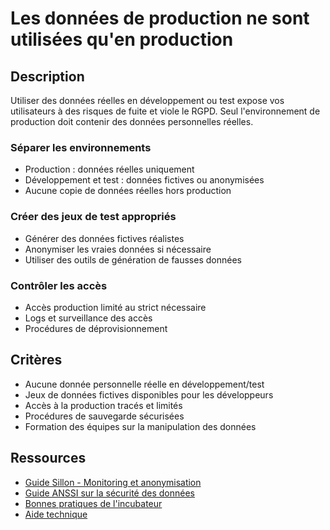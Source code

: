 # Les données de production ne sont utilisées qu'en production

## Description

Utiliser des données réelles en développement ou test expose vos
utilisateurs à des risques de fuite et viole le RGPD. Seul
l'environnement de production doit contenir des données personnelles
réelles.

### Séparer les environnements

- Production : données réelles uniquement
- Développement et test : données fictives ou anonymisées
- Aucune copie de données réelles hors production

### Créer des jeux de test appropriés

- Générer des données fictives réalistes
- Anonymiser les vraies données si nécessaire
- Utiliser des outils de génération de fausses données

### Contrôler les accès

- Accès production limité au strict nécessaire
- Logs et surveillance des accès
- Procédures de déprovisionnement

## Critères

- Aucune donnée personnelle réelle en développement/test
- Jeux de données fictives disponibles pour les développeurs
- Accès à la production tracés et limités
- Procédures de sauvegarde sécurisées
- Formation des équipes sur la manipulation des données

## Ressources

- [Guide Sillon - Monitoring et anonymisation](https://sillon.incubateur.net/docs/monitoring/)
- [Guide ANSSI sur la sécurité des données](https://www.ssi.gouv.fr/guide/guide-dhygiene-informatique/)
- [Bonnes pratiques de l'incubateur](https://doc.incubateur.net/communaute/gerer-son-produit/les-standards/protection-des-donnees-personnelles)
- [Aide technique](https://doc.incubateur.net/communaute/gerer-son-produit/gestion-au-quotidien/tech/readme-1)
